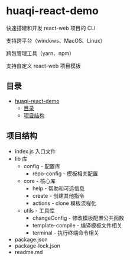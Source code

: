 # huaqi-react-demo

快速搭建和开发 react-web 项目的 CLI

支持跨平台（windows、MacOS、Linux）

跨包管理工具（yarn、npm）

支持自定义 react-web 项目模板

## 目录

- [huaqi-react-demo](#huaqi-react-demo)
  - [目录](#目录)
  - [项目结构](#项目结构)

## 项目结构

- index.js 入口文件
- lib 库
  - config - 配置库
    - repo-config - 模板相关配置
  - core - 核心库
    - help - 帮助和可选信息
    - create - 创建其他指令
    - actions - clone 模板流程化
  - utils - 工具库
    - changeConfig - 修改模板配置公共函数
    - template-compile - 编译模板文件相关
    - terminal - 执行终端命令相关
- package.json
- package-lock.json
- readme.md

